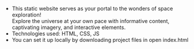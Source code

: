 - This static website serves as your portal to the wonders of space exploration!  
Explore the universe at your own pace with informative content, captivating imagery, and interactive elements.
- Technologies used: HTML, CSS, JS
- You can set it up locally by downloading project files in open index.html
